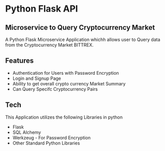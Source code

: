 # Python Flask API
## Microservice to Query Cryptocurrency Market


A Python Flask Microservice Application whichh allows user to Query data from the Cryptocurrency Market BITTREX.

## Features

- Authentication for Users with Password Encryption
- Login and Signup Page
- Ability to get overall crypto currency Market Summary
- Can Query Specifc Cryptocurrency Pairs

## Tech

This Application utilizes the following Libraries in python
- Flask
- SQL Alchemy
-  Werkzeug - For Password Encryption
-  Other Standard Python Libraries 
